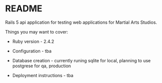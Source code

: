 # README

Rails 5 api application for testing web applications for Martial Arts Studios.

Things you may want to cover:

* Ruby version - 2.4.2

* Configuration - tba

* Database creation - currently runing sqlite for local, planning to use postgrese for qa, production

* Deployment instructions - tba